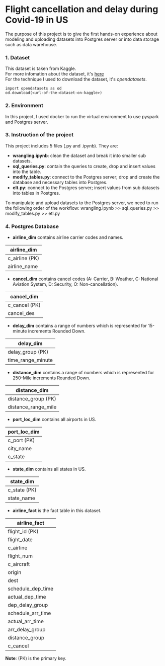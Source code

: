 # Flight cancellation and delay during Covid-19 in US
The purpose of this project is to give the first hands-on experience about modeling and uploading datasets into Postgres server or into data storage such as data warehouse.
### 1. Dataset
This dataset is taken from Kaggle. 
<br>For more infomation about the dataset, it's [here](https://www.kaggle.com/akulbahl/covid19-airline-flight-delays-and-cancellations)
<br>For the technique I used to download the dataset, it's *opendatasets*.
```
import opendatasets as od
od.download(<url-of-the-dataset-on-kaggle>)
```
### 2. Environment
In this project, I used docker to run the virtual environment to use pyspark and Postgres server.
### 3. Instruction of the project
This project includes 5 files (.py and .ipynb). They are:
- **wrangling.ipynb**: clean the dataset and break it into smaller sub datasets.
- **sql_queries.py**: contain the queries to create, drop and insert values into the table.
- **modify_tables.py**: connect to the Postgres server; drop and create the database and necessary tables into Postgres.
- **elt.py**: connect to the Postgres server; insert values from sub datasets into tables in Postgres.

To manipulate and upload datasets to the Postgres server, we need to run the following order of the workflow: wrangling.ipynb >> sql_queries.py >> modify_tables.py >> etl.py
### 4. Postgres Database
- **airline_dim** contains airline carrier codes and names.

**airline_dim**|                       
---------------|
c_airline (PK) |
airline_name   |

- **cancel_dim** contains cancel codes (A: Carrier, B: Weather, C: National Aviation System, D: Security, O: Non-cancellation).

**cancel_dim**|
--------------|
c_cancel (PK) |
cancel_des    |

- **delay_dim** contains a range of numbers which is represented for 15-minute increments Rounded Down.

**delay_dim**     |
------------------|
delay_group (PK)  |
time_range_minute |

- **distance_dim** contains a range of numbers which is represented for 250-Mile increments Rounded Down.

**distance_dim**   |
-------------------|
distance_group (PK)|
distance_range_mile|

- **port_loc_dim** contains all airports in US.

**port_loc_dim**|
----------------|
c_port (PK)     |
city_name       |
c_state         |

- **state_dim** contains all states in US.

**state_dim**|
-------------|
c_state (PK) |
state_name   |

- **airline_fact** is the fact table in this dataset.

**airline_fact** |
-----------------|
flight_id (PK)   |
flight_date      |
c_airline        |
flight_num       |
c_aircraft       |
origin           |
dest             |
schedule_dep_time|
actual_dep_time  |
dep_delay_group  |
schedule_arr_time|
actual_arr_time  |
arr_delay_group  |
distance_group   |
c_cancel         |

**Note**: (PK) is the primary key.
